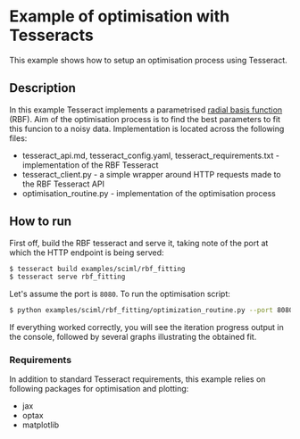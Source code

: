 # Example of optimisation with Tesseracts

This example shows how to setup an optimisation process using Tesseract.

## Description
In this example Tesseract implements a parametrised [radial basis function](https://en.wikipedia.org/wiki/Radial_basis_function) (RBF). Aim of the optimisation process is to find the best parameters to fit this funcion to a noisy data. Implementation is located across the following files:
* tesseract_api.md, tesseract_config.yaml, tesseract_requirements.txt - implementation of the RBF Tesseract
* tesseract_client.py - a simple wrapper around HTTP requests made to the RBF Tesseract API
* optimisation_routine.py - implementation of the optimisation process

## How to run
First off, build the RBF tesseract and serve it, taking note of the port at which the HTTP endpoint is being served:

```bash
$ tesseract build examples/sciml/rbf_fitting
$ tesseract serve rbf_fitting
```

Let's assume the port is `8080`. To run the optimisation script:

```bash
$ python examples/sciml/rbf_fitting/optimization_routine.py --port 8080
```

If everything worked correctly, you will see the iteration progress output in the console, followed by several graphs illustrating the obtained fit.

### Requirements
In addition to standard Tesseract requirements, this example relies on following packages for optimisation and plotting:
* jax
* optax
* matplotlib
